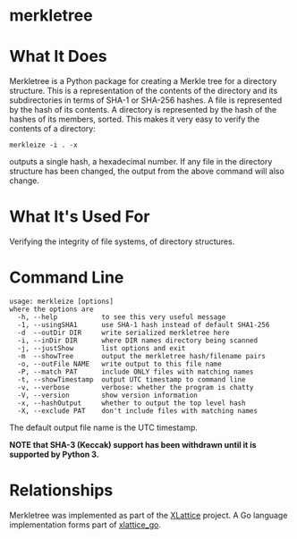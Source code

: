 merkletree
==========

# What It Does

Merkletree is a Python package for creating a Merkle tree for a 
directory structure.  This is a representation of the contents 
of the directory and its subdirectories in terms of SHA-1 or SHA-256
hashes.  A file is represented by the hash of its 
contents.  A directory is represented by the hash of the hashes
of its members, sorted.  This makes it very easy to verify the
contents of a directory:

    merkleize -i . -x 

outputs a single hash, a hexadecimal number.  If any file in the
directory structure has been changed, the output from the above 
command will also change.

# What It's Used For

Verifying the integrity of file systems, of directory structures.


# Command Line

	usage: merkleize [options]
	where the options are
	  -h, --help           to see this very useful message
	  -1, --usingSHA1      use SHA-1 hash instead of default SHA1-256
	  -d  --outDir DIR     write serialized merkletree here
	  -i, --inDir DIR      where DIR names directory being scanned
	  -j, --justShow       list options and exit
	  -m  --showTree       output the merkletree hash/filename pairs
	  -o, --outFile NAME   write output to this file name
	  -P, --match PAT      include ONLY files with matching names
	  -t, --showTimestamp  output UTC timestamp to command line
	  -v, --verbose        verbose: whether the program is chatty
	  -V, --version        show version information
	  -x, --hashOutput     whether to output the top level hash
	  -X, --exclude PAT    don't include files with matching names
	
The default output file name is the UTC timestamp.

**NOTE that SHA-3 (Keccak) support has been withdrawn until it is supported by Python 3.**

# Relationships

Merkletree was implemented as part of the [XLattice](http://www.xlattice.org) 
project.  A Go language implementation forms part of 
[xlattice_go](https://gibhub.com/jddixon/xlattice_go).

